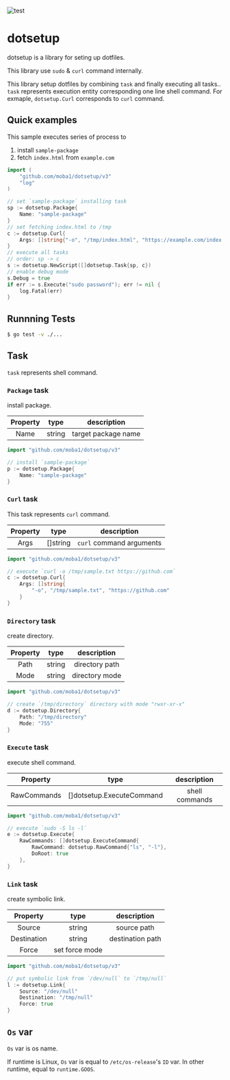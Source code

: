 ![test](https://github.com/moba1/dotsetup/actions/workflows/test.yml/badge.svg)

# dotsetup

dotsetup is a library for seting up dotfiles.

This library use `sudo` & `curl` command internally.

This library setup dotfiles by combining `task` and finally executing all tasks..
`task` represents execution entity corresponding one line shell command.
For exmaple, `dotsetup.Curl` corresponds to `curl` command.

## Quick examples

This sample executes series of process to

1. install `sample-package`
1. fetch `index.html` from `example.com`

```go
import (
	"github.com/moba1/dotsetup/v3"
	"log"
)

// set `sample-package` installing task
sp := dotsetup.Package{
	Name: "sample-package"
}
// set fetching index.html to /tmp
c := dotsetup.Curl{
	Args: []string{"-o", "/tmp/index.html", "https://example.com/index.html"}
}
// execute all tasks
// order: sp -> c
s := dotsetup.NewScript([]dotsetup.Task{sp, c})
// enable debug mode
s.Debug = true
if err := s.Execute("sudo password"); err != nil {
	log.Fatal(err)
}
```

## Runnning Tests
```bash
$ go test -v ./...
```

## Task

`task` represents shell command.

### `Package` task

install package.

| Property | type | description |
|:--------:|:----:|:-----------:|
| Name     | string | target package name |

```go
import "github.com/moba1/dotsetup/v3"

// install `sample-package`
p := dotsetup.Package{
	Name: "sample-package"
}
```

### `Curl` task

This task represents `curl` command.

| Property | type | description |
|:--------:|:----:|:-----------:|
| Args     | []string | `curl` command arguments |

```go
import "github.com/moba1/dotsetup/v3"

// execute `curl -o /tmp/sample.txt https://github.com`
c := dotsetup.Curl{
	Args: []string{
		"-o", "/tmp/sample.txt", "https://github.com"
	}
}
```

### `Directory` task

create directory.

| Property | type | description |
|:--------:|:----:|:-----------:|
| Path     | string | directory path |
| Mode     | string | directory mode |

```go
import "github.com/moba1/dotsetup/v3"

// create `/tmp/directory` directory with mode "rwxr-xr-x"
d := dotsetup.Directory{
	Path: "/tmp/directory"
	Mode: "755"
}
```

### `Execute` task

execute shell command.

| Property | type | description |
|:--------:|:----:|:-----------:|
| RawCommands | []dotsetup.ExecuteCommand | shell commands |

```go
import "github.com/moba1/dotsetup/v3"

// execute `sudo -S ls -l`
e := dotsetup.Execute{
	RawCommands: []dotsetup.ExecuteCommand{
		RawCommand: dotsetup.RawCommand{"ls", "-l"},
		DoRoot: true
	},
}
```

### `Link` task

create symbolic link.

| Property | type | description |
|:--------:|:----:|:-----------:|
| Source   | string | source path |
| Destination | string | destination path |
| Force    | set force mode |

```go
import "github.com/moba1/dotsetup/v3"

// put symbolic link from `/dev/null` to `/tmp/null`
l := dotsetup.Link{
	Source: "/dev/null"
	Destination: "/tmp/null"
	Force: true
}
```

## `Os` var
`Os` var is os name.

If runtime is Linux, `Os` var is equal to `/etc/os-release`'s `ID` var.
In other runtime, equal to `runtime.GOOS`.
